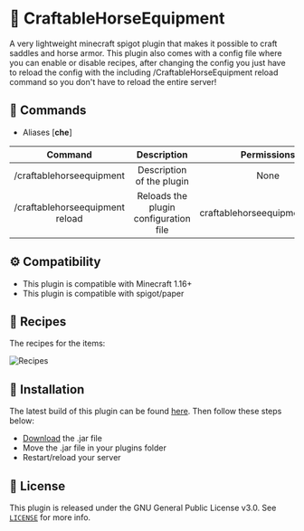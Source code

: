 # 🐎 CraftableHorseEquipment
A very lightweight minecraft spigot plugin that makes it possible to craft saddles and horse armor. This plugin also comes with a config file where you can enable or disable recipes, after changing the config you just have to reload the config with the including /CraftableHorseEquipment reload command so you don't have to reload the entire server!

## 💬 Commands
- Aliases [**che**]

|                  Command                  |                         Description                          | Permissions                               |
| :---------------------------------------: | :----------------------------------------------------------: | :---------------------------------------: |
|          /craftablehorseequipment         |                   Description of the plugin                  | None                                      |
|          /craftablehorseequipment reload  |                   Reloads the plugin configuration file      | craftablehorseequipment.reload            |

## ⚙️ Compatibility
- This plugin is compatible with Minecraft 1.16+
- This plugin is compatible with spigot/paper

## 📗 Recipes
The recipes for the items:

![Recipes](https://user-images.githubusercontent.com/65535138/118730499-05ce0800-b838-11eb-82ff-c2d3be0970ec.png)

## 🔧 Installation

The latest build of this plugin can be found [here](https://www.spigotmc.org/).
Then follow these steps below:
- [Download](downloadlink) the .jar file
- Move the .jar file in your plugins folder
- Restart/reload your server

## 📜 License

This plugin is released under the GNU General Public License v3.0.
See [`LICENSE`](https://github.com/J4K0B55/CraftableHorseEquipment/blob/main/LICENSE) for more info.
